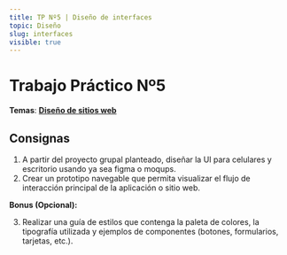 ```yaml
---
title: TP Nº5 | Diseño de interfaces
topic: Diseño
slug: interfaces
visible: true
---
```


# Trabajo Práctico Nº5

**Temas**: **[Diseño de sitios web](/lessons/interfaces)**

## Consignas

<div id="instructions">

1. A partir del proyecto grupal planteado, diseñar la UI para celulares y escritorio usando ya sea figma o moqups.
2. Crear un prototipo navegable que permita visualizar el flujo de interacción principal de la aplicación o sitio web.

<div id="bonus">

**Bonus (Opcional):**

3. Realizar una guía de estilos que contenga la paleta de colores, la tipografía utilizada y ejemplos de componentes (botones, formularios, tarjetas, etc.).

</div>

</div>
